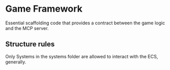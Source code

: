 # Game Framework
Essential scaffolding code that provides a contract between the game logic and the MCP server.

## Structure rules
Only Systems in the systems folder are allowed to interact with the ECS, generally.
